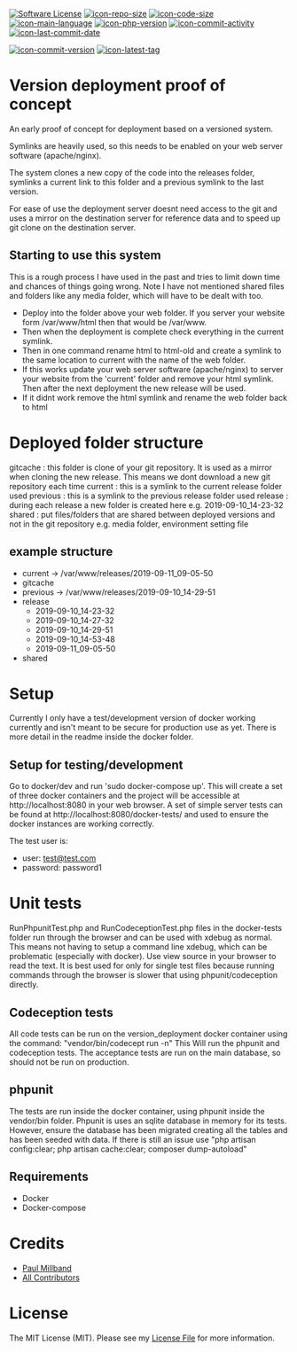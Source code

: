 [![Software License][icon-license]](LICENSE.md)
[![icon-repo-size]](#)
[![icon-code-size]](#)
[![icon-main-language]](#)
[![icon-php-version]](docker/dev/Dockerfile)
[![icon-commit-activity]](../../commits)
[![icon-last-commit-date]](../../commits)


[![icon-commit-version]](../../releases)
[![icon-latest-tag]](../../releases)

# Version deployment proof of concept
An early proof of concept for deployment based on a versioned system.

Symlinks are heavily used, so this needs to be enabled on your web server software (apache/nginx).

The system clones a new copy of the code into the releases folder, symlinks a current link to this folder and a previous
symlink to the last version.

For ease of use the deployment server doesnt need access to the git and uses a mirror on the destination server for
reference data and to speed up git clone on the destination server. 

## Starting to use this system
This is a rough process I have used in the past and tries to limit down time and chances of things going wrong. Note I
have not mentioned shared files and folders like any media folder, which will have to be dealt with too.
- Deploy into the folder above your web folder. If you server your website form /var/www/html then that would be
/var/www.
- Then when the deployment is complete check everything in the current symlink.
- Then in one command rename html to
html-old and create a symlink to the same location to current with the name of the web folder.
- If this works update your web server software (apache/nginx) to server your website from the 'current' folder and
remove your html symlink. Then after the next deployment the new release will be used. 
- If it didnt work remove the html symlink and rename the web folder back to html

# Deployed folder structure
gitcache : this folder is clone of your git repository. It is used as a mirror when cloning the new release. This means we dont download a new git repository each time
current : this is a symlink to the current release folder used
previous : this is a symlink to the previous release folder used
release : during each release a new folder is created here e.g. 2019-09-10_14-23-32
shared : put files/folders that are shared between deployed versions and not in the git repository e.g. media folder, environment setting file

## example structure
- current -> /var/www/releases/2019-09-11_09-05-50
- gitcache
- previous -> /var/www/releases/2019-09-10_14-29-51
- release 
    - 2019-09-10_14-23-32
    - 2019-09-10_14-27-32
    - 2019-09-10_14-29-51
    - 2019-09-10_14-53-48
    - 2019-09-11_09-05-50
- shared

# Setup
Currently I only have a test/development version of docker working currently and isn't meant to be secure for production use as yet. There is more detail in the readme inside the docker folder.

## Setup for testing/development
Go to docker/dev and run 'sudo docker-compose up'. This will create a set of three docker containers and the project will be accessible at http://localhost:8080 in your web browser. A set of simple server tests can be found at http://localhost:8080/docker-tests/ and used to ensure the docker instances are working correctly.

The test user is:
- user: test@test.com
- password: password1

# Unit tests 
RunPhpunitTest.php and RunCodeceptionTest.php files in the docker-tests folder run through the browser and can be used with xdebug as normal. This means not having to setup a command line xdebug, which can be problematic (especially with docker). Use view source in your browser to read the text. It is best used for only for single test files because running commands through the browser is slower that using phpunit/codeception directly.

## Codeception tests
All code tests can be run on the version_deployment docker container using the command: "vendor/bin/codecept run -n"
This Will run the phpunit and codeception tests. The acceptance tests are run on the main database, so should not be run on production.

## phpunit
The tests are run inside the docker container, using phpunit inside the vendor/bin folder. Phpunit is uses an sqlite database in memory for its tests. However, ensure the database has been migrated creating all the tables and has been seeded with data. If there is still an issue use "php artisan config:clear; php artisan cache:clear; composer dump-autoload"

## Requirements
- Docker
- Docker-compose

# Credits

- [Paul Millband][link-author]
- [All Contributors][link-contributors]

# License

The MIT License (MIT). Please see my [License File](LICENSE.md) for more information.

[icon-license]: https://img.shields.io/badge/license-MIT-brightgreen.svg?style=flat-square
[icon-repo-size]: https://img.shields.io/github/repo-size/yorick2/versioned-deployment
[icon-code-size]: https://img.shields.io/github/languages/code-size/yorick2/versioned-deployment
[icon-main-language]: https://img.shields.io/github/languages/top/yorick2/versioned-deployment
[icon-commit-version]: https://img.shields.io/github/release/yorick2/versioned-deployment
[icon-latest-tag]: https://img.shields.io/github/tag-pre/yorick2/versioned-deployment
[icon-php-version]: https://img.shields.io/badge/PHP-7.2-blue
[icon-commit-activity]: https://img.shields.io/github/commit-activity/m/yorick2/versioned-deployment
[icon-last-commit-date]: https://img.shields.io/github/last-commit/yorick2/versioned-deployment
[link-author]: https://github.com/yorick2
[link-contributors]: ../../contributors
